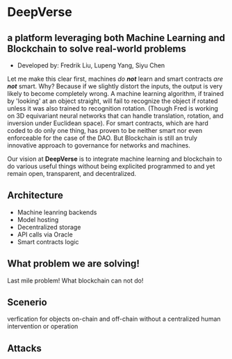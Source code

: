 # DeepVerse

## a platform leveraging both Machine Learning and Blockchain to solve real-world problems

- Developed by: Fredrik Liu, Lupeng Yang, Siyu Chen

Let me make this clear first, machines _do **not**_ learn and smart contracts _are **not**_ smart. Why? Because if we slightly distort the inputs, the output is very likely to become completely wrong. A machine learning algorithm, if trained by 'looking' at an object straight, will fail to recognize the object if rotated unless it was also trained to recognition rotation. (Though Fred is working on 3D equivariant neural networks that can handle translation, rotation, and inversion under Euclidean space). For smart contracts, which are hard coded to do only one thing, has proven to be neither smart nor even enforceable for the case of the DAO. But Blockchain is still an truly innovative approach to governance for networks and machines. 

Our vision at **DeepVerse** is to integrate machine learning and blockchain to do various useful things without being explicited programmed to and yet remain open, transparent, and decentralized.  

## Architecture
- Machine leanring backends
- Model hosting
- Decentralized storage
- API calls via Oracle
- Smart contracts logic

## What problem we are solving! 
Last mile problem! What blockchain can not do!

## Scenerio
verfication for objects on-chain and off-chain without a centralized human intervention or operation

## Attacks



